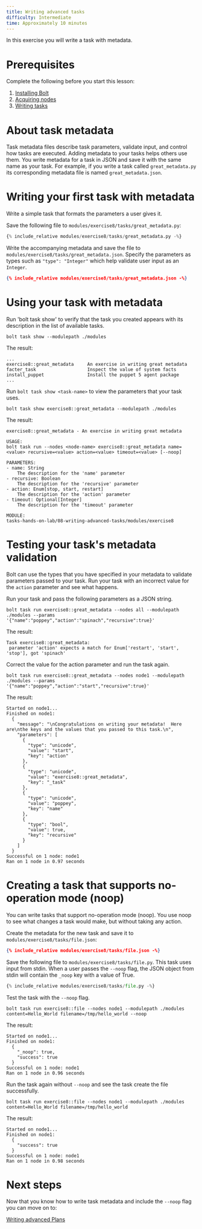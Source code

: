```yaml
---
title: Writing advanced tasks
difficulty: Intermediate
time: Approximately 10 minutes
---
```


In this exercise you will write a task with metadata.

# Prerequisites
Complete the following before you start this lesson:

1. [Installing Bolt](../01-installing-bolt)
1. [Acquiring nodes](../02-acquiring-nodes)
1. [Writing tasks](../05-writing-tasks)

# About task metadata
Task metadata files describe task parameters, validate input, and control how tasks are executed.  Adding metadata to your tasks helps others use them.  You write metadata for a task in JSON and save it with the same name as your task. For example, if you write a task called `great_metadata.py` its corresponding metadata file is named `great_metadata.json`.

# Writing your first task with metadata
Write a simple task that formats the parameters a user gives it.

Save the following file to `modules/exercise8/tasks/great_metadata.py`:

```python
{% include_relative modules/exercise8/tasks/great_metadata.py -%}
```

Write the accompanying metadata and save the file to `modules/exercise8/tasks/great_metadata.json`. Specify the parameters as types such as `"type": "Integer"`  which help validate user input as an `Integer`.

```json
{% include_relative modules/exercise8/tasks/great_metadata.json -%}
```

# Using your task with metadata

Run 'bolt task show' to verify that the task you created appears with its description in the list of available tasks.

```shell
bolt task show --modulepath ./modules
```

The result:

```plain
...
exercise8::great_metadata     An exercise in writing great metadata
facter_task                   Inspect the value of system facts
install_puppet                Install the puppet 5 agent package
...
```

Run `bolt task show <task-name>` to view the parameters that your task uses.

```shell
bolt task show exercise8::great_metadata --modulepath ./modules
```

The result:

```plain
exercise8::great_metadata - An exercise in writing great metadata

USAGE:
bolt task run --nodes <node-name> exercise8::great_metadata name=<value> recursive=<value> action=<value> timeout=<value> [--noop]

PARAMETERS:
- name: String
    The description for the 'name' parameter
- recursive: Boolean
    The description for the 'recursive' parameter
- action: Enum[stop, start, restart]
    The description for the 'action' parameter
- timeout: Optional[Integer]
    The description for the 'timeout' parameter

MODULE:
tasks-hands-on-lab/08-writing-advanced-tasks/modules/exercise8
```

# Testing your task's metadata validation

Bolt can use the types that you have specified in your metadata to validate parameters passed to your task.  Run your task with an incorrect value for the `action` parameter and see what happens.

Run your task and pass the following parameters as a JSON string.

```shell
bolt task run exercise8::great_metadata --nodes all --modulepath ./modules --params '{"name":"poppey","action":"spinach","recursive":true}'
```

The result:

```plain
Task exercise8::great_metadata:
 parameter 'action' expects a match for Enum['restart', 'start', 'stop'], got 'spinach'
```

Correct the value for the action parameter and run the task again.

```shell
bolt task run exercise8::great_metadata --nodes node1 --modulepath ./modules --params '{"name":"poppey","action":"start","recursive":true}'
```

The result:

```plain
Started on node1...
Finished on node1:
  {
    "message": "\nCongratulations on writing your metadata!  Here are\nthe keys and the values that you passed to this task.\n",
    "parameters": [
      {
        "type": "unicode",
        "value": "start",
        "key": "action"
      },
      {
        "type": "unicode",
        "value": "exercise8::great_metadata",
        "key": "_task"
      },
      {
        "type": "unicode",
        "value": "poppey",
        "key": "name"
      },
      {
        "type": "bool",
        "value": true,
        "key": "recursive"
      }
    ]
  }
Successful on 1 node: node1
Ran on 1 node in 0.97 seconds
```

# Creating a task that supports no-operation mode (noop)

You can write tasks that support no-operation mode (noop). You use noop to see what changes a task would make, but without taking any action.

Create the metadata for the new task and save it to `modules/exercise8/tasks/file.json`:

```json
{% include_relative modules/exercise8/tasks/file.json -%}
```

Save the following file to `modules/exercise8/tasks/file.py`. This task uses input from stdin. When a user passes the `--noop` flag, the JSON object from stdin will contain the `_noop` key with a value of True.

```python
{% include_relative modules/exercise8/tasks/file.py -%}
```

Test the task with the `--noop` flag.

```shell
bolt task run exercise8::file --nodes node1 --modulepath ./modules content=Hello_World filename=/tmp/hello_world --noop
```

The result:

```plain
Started on node1...
Finished on node1:
  {
    "_noop": true,
    "success": true
  }
Successful on 1 node: node1
Ran on 1 node in 0.96 seconds
```

Run the task again without `--noop` and see the task create the file successfully.

```shell
bolt task run exercise8::file --nodes node1 --modulepath ./modules content=Hello_World filename=/tmp/hello_world
```

The result:

```plain
Started on node1...
Finished on node1:
  {
    "success": true
  }
Successful on 1 node: node1
Ran on 1 node in 0.98 seconds
```

# Next steps

Now that you know how to write task metadata and include the `--noop` flag you can move on to:

[Writing advanced Plans](../09-writing-advanced-plans)
